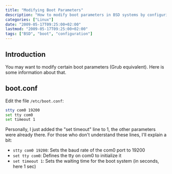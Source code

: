 ```yaml
---
title: "Modifying Boot Parameters"
description: "How to modify boot parameters in BSD systems by configuring boot.conf."
categories: ["Linux"]
date: "2009-05-17T09:25:00+02:00"
lastmod: "2009-05-17T09:25:00+02:00"
tags: ["BSD", "boot", "configuration"]
---
```


## Introduction

You may want to modify certain boot parameters (Grub equivalent). Here is some information about that.

## boot.conf

Edit the file `/etc/boot.conf`:

```bash
stty com0 19200
set tty com0
set timeout 1
```

Personally, I just added the "set timeout" line to 1, the other parameters were already there. For those who don't understand these lines, I'll explain a bit:

- `stty com0 19200`: Sets the baud rate of the com0 port to 19200
- `set tty com0`: Defines the tty on com0 to initialize it
- `set timeout 1`: Sets the waiting time for the boot system (in seconds, here 1 sec)
